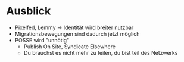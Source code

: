 <!-- Matthias Pfefferle -->
# Ausblick
- Pixelfed, Lemmy → Identität wird breiter nutzbar
- Migrationsbewegungen sind dadurch jetzt möglich
- POSSE wird "unnötig"
	- Publish On Site, Syndicate Elsewhere
	- Du brauchst es nicht mehr zu teilen, du bist teil des Netzwerks
